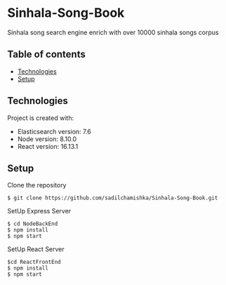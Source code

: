 # Sinhala-Song-Book

Sinhala song search engine enrich with over 10000 sinhala songs corpus 

## Table of contents
* [Technologies](#technologies)
* [Setup](#setup)
	
## Technologies
Project is created with:
* Elasticsearch version: 7.6
* Node version: 8.10.0
* React version: 16.13.1
	
## Setup
Clone the repository

```
$ git clone https://github.com/sadilchamishka/Sinhala-Song-Book.git
```
SetUp Express Server
```
$ cd NodeBackEnd
$ npm install
$ npm start
```
SetUp React Server
```
$cd ReactFrontEnd
$ npm install
$ npm start
```
